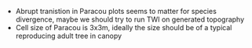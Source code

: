 - Abrupt tranistion in Paracou plots seems to matter for species divergence, maybe we should try to run TWI on generated topography
- Cell size of Paracou is 3x3m, ideally the size should be of a typical reproducing adult tree in canopy